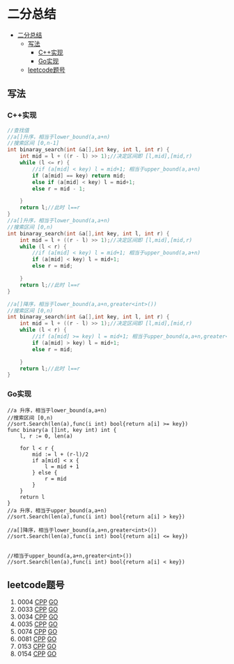 
# 二分总结 #
- [二分总结](#二分总结)
	- [写法](#写法)
		- [C++实现](#c实现)
		- [Go实现](#go实现)
	- [leetcode题号](#leetcode题号)
## 写法 ##
### C++实现 ###
```c++
//查找值
//a[]升序，相当于lower_bound(a,a+n)
//搜索区间 [0,n-1]
int binaray_search(int &a[],int key, int l, int r) {
	int mid = l + ((r - l) >> 1);//决定区间即 [l,mid],[mid,r)
	while (l <= r) {
        //if (a[mid] < key) l = mid+1; 相当于upper_bound(a,a+n)
        if (a[mid] == key) return mid;
		else if (a[mid] < key) l = mid+1;
		else r = mid - 1;

	}
	return l;//此时 l==r
}
//a[]升序，相当于lower_bound(a,a+n)
//搜索区间 [0,n)
int binaray_search(int &a[],int key, int l, int r) {
	int mid = l + ((r - l) >> 1);//决定区间即 [l,mid],[mid,r)
	while (l < r) {
        //if (a[mid] < key) l = mid+1; 相当于upper_bound(a,a+n)
		if (a[mid] < key) l = mid+1;
		else r = mid;

	}
	return l;//此时 l==r
}

//a[]降序，相当于lower_bound(a,a+n,greater<int>())
//搜索区间 [0,n)
int binaray_search(int &a[],int key, int l, int r) {
	int mid = l + ((r - l) >> 1);//决定区间即 [l,mid],[mid,r)
	while (l < r) {
        //if (a[mid] >= key) l = mid+1; 相当于upper_bound(a,a+n,greater<int>())
		if (a[mid] > key) l = mid+1;
		else r = mid;

	}
	return l;//此时 l==r
}
```

### Go实现 ###
```golang
//a 升序，相当于lower_bound(a,a+n)
//搜索区间 [0,n)
//sort.Search(len(a),func(i int) bool{return a[i] >= key})
func binary(a []int, key int) int {
	l, r := 0, len(a)

	for l < r {
		mid := l + (r-l)/2
		if a[mid] < x {
			l = mid + 1
		} else {
			r = mid
		}
	}
	return l
}
//a 升序，相当于upper_bound(a,a+n)
//sort.Search(len(a),func(i int) bool{return a[i] > key})

//a[]降序，相当于lower_bound(a,a+n,greater<int>())
//sort.Search(len(a),func(i int) bool{return a[i] <= key})


//相当于upper_bound(a,a+n,greater<int>())
//sort.Search(len(a),func(i int) bool{return a[i] < key})
```

## leetcode题号 ##

1. 0004 [CPP](../leetcode/0004.cpp) [GO](../leetcode/0004.go)
2. 0033 [CPP](../leetcode/0033.cpp) [GO](../leetcode/0033.go)
3. 0034 [CPP](../leetcode/0034.cpp) [GO](../leetcode/0034.go)
4. 0035 [CPP](../leetcode/0035.cpp) [GO](../leetcode/0035.go)
5. 0074 [CPP](../leetcode/0074.cpp) [GO](../leetcode/0074.go)
6. 0081 [CPP](../leetcode/0081.cpp) [GO](../leetcode/0081.go)
7. 0153 [CPP](../leetcode/0153.cpp) [GO](../leetcode/0153.go)
8. 0154 [CPP](../leetcode/0154.cpp) [GO](../leetcode/0154.go)